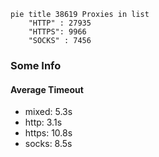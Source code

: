 
```mermaid
pie title 38619 Proxies in list
    "HTTP" : 27935
    "HTTPS": 9966
    "SOCKS" : 7456
```

### Some Info
#### Average Timeout

- mixed: 5.3s
- http: 3.1s
- https: 10.8s
- socks: 8.5s